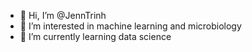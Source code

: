 - 👋 Hi, I’m @JennTrinh
- 👀 I’m interested in machine learning and microbiology
- 🌱 I’m currently learning data science

<!---
JennTrinh/JennTrinh is a ✨ special ✨ repository because its `README.md` (this file) appears on your GitHub profile.
You can click the Preview link to take a look at your changes.
--->
